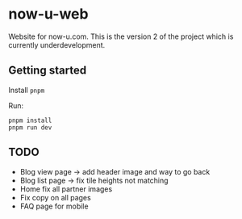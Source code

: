 # now-u-web

Website for now-u.com. This is the version 2 of the project which is currently underdevelopment.

## Getting started

Install `pnpm`

Run:

```
pnpm install
pnpm run dev
```

## TODO

- Blog view page -> add header image and way to go back
- Blog list page -> fix tile heights not matching
- Home fix all partner images
- Fix copy on all pages
- FAQ page for mobile
